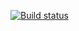 [![Build status](https://ci.appveyor.com/api/projects/status/so3dewdnoxoasb8w?svg=true)](https://ci.appveyor.com/project/ohhiguys/selenidetest)
